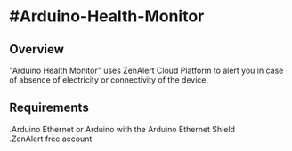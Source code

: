 #Arduino-Health-Monitor
===================


## Overview

"Arduino Health Monitor" uses ZenAlert Cloud Platform to alert you in case of absence of electricity or connectivity of the device.

## Requirements

.Arduino Ethernet or Arduino with the Arduino Ethernet Shield<br/>
.ZenAlert free account<br/>
